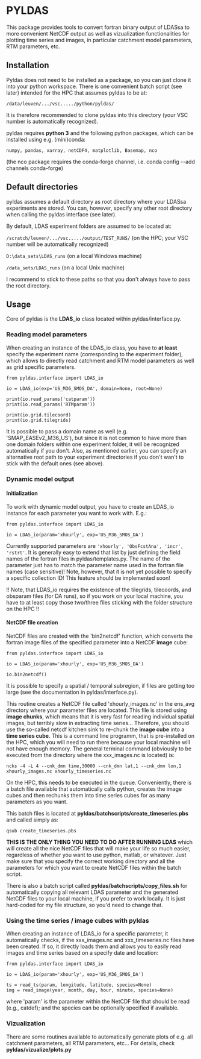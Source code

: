 # **PYLDAS**

This package provides tools to convert fortran binary output of LDASsa to more convenient NetCDF output as well as vizualization functionalities for plotting time series and images, in particular catchment model parameters, RTM parameters, etc.

## Installation

Pyldas does not need to be installed as a package, so you can just clone it into your python workspace. There is one convenient batch script (see later) intended for the HPC that assumes pyldas to be at:

`/data/leuven/.../vsc...../python/pyldas/`

It is therefore recommended to clone pyldas into this directory (your VSC number is automatically recognized).

pyldas requires **python 3** and the following python packages, which can be installed using e.g. (mini)conda:

`numpy, pandas, xarray, netCDF4, matplotlib, Basemap, nco`

(the nco package requires the conda-forge channel, i.e. conda config --add channels conda-forge)

## Default directories

pyldas assumes a default directory as root directory where your LDASsa experiments are stored. You can, however, specify any other root directory when calling the pyldas interface (see later).

By default, LDAS experiment folders are assumed to be located at:

`/scratch/leuven/.../vsc...../output/TEST_RUNS/` (on the HPC; your VSC number will be automatically recognized)

`D:\data_sets\LDAS_runs` (on a local Windows machine)

`/data_sets/LDAS_runs` (on a local Unix machine)

I recommend to stick to these paths so that you don't always have to pass the root directory.

## Usage

Core of pyldas is the **LDAS_io** class located within pyldas/interface.py. 

### Reading model parameters

When creating an instance of the LDAS_io class, you have to **at least** specify the experiment name (corresponding to the experiment folder), which allows to directly read catchment and RTM model parameters as well as grid specific parameters.

```
from pyldas.interface import LDAS_io

io = LDAS_io(exp='US_M36_SMOS_DA', domain=None, root=None)

print(io.read_params('catparam'))
print(io.read_params('RTMparam'))

print(io.grid.tilecoord)
print(io.grid.tilegrids)
```

It is possible to pass a domain name as well (e.g. 'SMAP_EASEv2_M36_US'), but since it is not common to have more than one domain folders within one experiment folder, it will be recognized automatically if you don't. Also, as mentioned earlier, you can specify an alternative root path to your experiment directories if you don't wan't to stick with the default ones (see above). 

### Dynamic model output 

#### Initialization

To work with dynamic model output, you have to create an LDAS_io instance for each parameter you want to work with. E.g.:

```
from pyldas.interface import LDAS_io

io = LDAS_io(param='xhourly', exp='US_M36_SMOS_DA')
```

Currently supported parameters are `'xhourly', 'ObsFcstAna', 'incr', 'rstrt'`. It is generally easy to extend that list by just defining the field names of the fortran files in pyldas/templates.py. The name of the parameter just has to match the parameter name used in the fortran file names (case sensitive)! Note, however, that it is not yet possible to specify a specific collection ID! This feature should be implemented soon!

!! Note, that LDAS_io requires the existence of the tilegrids, tilecoords, and obsparam files (for DA runs), so if you work on your local machine, you have to at least copy those two/three files sticking with the folder structure on the HPC !!

#### NetCDF file creation

NetCDF files are created with the 'bin2netcdf' function, which converts the fortran image files of the specified parameter into a NetCDF **image** cube:

```
from pyldas.interface import LDAS_io

io = LDAS_io(param='xhourly', exp='US_M36_SMOS_DA')

io.bin2netcdf()
```

It is possible to specify a spatial / temporal subregion, if files are getting too large (see the documentation in pyldas/interface.py).

This routine creates a NetCDF file called 'xhourly_images.nc' in the ens_avg directory where your parameter files are located. This file is stored using **image chunks**, which means that it is very fast for reading individual spatial images, but terribly slow in extracting time series... Therefore, you should use the so-called netcdf kitchen sink to re-chunk the **image cube** into a **time series cube**. This is a command line programm, that is pre-installed on the HPC, which you will need to run there because your local machine will not have enough memory. The general terminal command (obviously to be executed from the directory where the xxx_images.nc is located) is:

```
ncks -4 -L 4 --cnk_dmn time,30000 --cnk_dmn lat,1 --cnk_dmn lon,1 xhourly_images.nc xhourly_timeseries.nc
```

On the HPC, this needs to be executed in the queue. Conveniently, there is a batch file available that automatically calls python, creates the image cubes and then rechunks them into time series cubes for as many parameters as you want. 

This batch files is located at **pyldas/batchscripts/create_timeseries.pbs** and called simply as:

```
qsub create_timeseries.pbs
```

**THIS IS THE ONLY THING YOU NEED TO DO AFTER RUNNING LDAS** which will create all the nice NetCDF files that will make your life so much easier, regardless of whether you want to use python, matlab, or whatever. Just make sure that you specify the correct working directory and all the parameters for which you want to create NetCDF files within the batch script.

There is also a batch script called **pyldas/batchscripts/copy_files.sh** for automatically copying all relevant LDAS parameter and the generated NetCDF files to your local machine, if you prefer to work locally. It is just hard-coded for my file structure, so you'd need to change that.

### Using the time series / image cubes with pyldas

When creating an instance of LDAS_io for a specific parameter, it automatically checks, if the xxx_images.nc and xxx_timeseries.nc files have been created. If so, it directly loads them and allows you to easily read images and time series based on a specify date and location:

```
from pyldas.interface import LDAS_io

io = LDAS_io(param='xhourly', exp='US_M36_SMOS_DA')

ts = read_ts(param, longitude, latitude, species=None)
img = read_image(year, month, day, hour, minute, species=None)
```

where 'param' is the parameter within the NetCDF file that should be read (e.g., catdef); and the species can be optionally specified if available.


### Vizualization

There are some routines available to automatically generate plots of e.g. all catchment parameters, all RTM parameters, etc... For details, check **pyldas/vizualize/plots.py**


